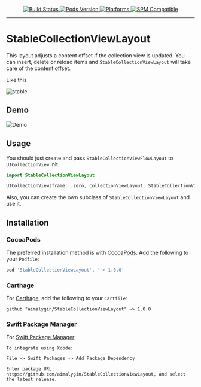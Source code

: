 
<p align="center">
    <a href="https://app.bitrise.io/app/7728e287cc146a7f">
        <img src="https://app.bitrise.io/app/7728e287cc146a7f/status.svg?token=hud0QzPtQQzeKyywD1RyCA&branch=main"
             alt="Build Status">
    </a>
    <a href="https://github.com/aimalygin/StableCollectionViewLayout">
        <img src="https://img.shields.io/badge/cocoapods-latest-green"
             alt="Pods Version">
    </a>
    <a href="https://github.com/aimalygin/StableCollectionViewLayout">
        <img src="https://img.shields.io/badge/platform-ios-lightgrey"
             alt="Platforms">
    </a>
    <a href="https://github.com/aimalygin/StableCollectionViewLayout">
        <img src="https://img.shields.io/badge/spm-compatible-green"
             alt="SPM Compatible">
    </a>
</p>

----------------

# StableCollectionViewLayout

This layout adjusts a content offset if the collection view is updated. You can insert, delete or reload items and `StableCollectionViewLayout` will take care of the content offset.

Like this

![stable](https://raw.githubusercontent.com/aimalygin/InfiniteCollectionViewFlowLayout/main/stable.gif)

## Demo

![Demo](https://raw.githubusercontent.com/aimalygin/InfiniteCollectionViewFlowLayout/main/demo.gif)

## Usage

You should just create and pass `StableCollectionViewFlowLayout` to `UICollectionView` init
```swift
import StableCollectionViewLayout

UICollectionView(frame: .zero, collectionViewLayout: StableCollectionViewFlowLayout())
```
Also, you can create the own subclass of `StableCollectionViewLayout` and use it.

## Installation

### CocoaPods

The preferred installation method is with [CocoaPods](https://cocoapods.org). Add the following to your `Podfile`:

```ruby
pod 'StableCollectionViewLayout', '~> 1.0.0'
```

### Carthage

For [Carthage](https://github.com/Carthage/Carthage), add the following to your `Cartfile`:

```ogdl
github "aimalygin/StableCollectionViewLayout" ~> 1.0.0
```

### Swift Package Manager

For [Swift Package Manager](https://swift.org/package-manager/):

```
To integrate using Xcode:

File -> Swift Packages -> Add Package Dependency

Enter package URL: https://github.com/aimalygin/StableCollectionViewLayout, and select the latest release.
```